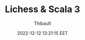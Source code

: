 ---
link: "https://lichess.org/@/thibault/blog/lichess--scala-3/y1sbYzJX"
title: "Lichess & Scala 3"
image: "https://image.lichess1.org/display?h=550&op=thumbnail&path=thibault:ublog:y1sbYzJX:lzBKpBVG.png&w=880&sig=ff30fed332961a1d4d2f3d7581bfa1bddfe89406"
author: Thibault
author_link: "https://lichess.org/@/thibault"
date: 2022-12-12 13:21:15 EET
tags:
  - Programming
  - Scala
social_description: >
  Lichess, a really good #FOSS chess website, has recently upgraded to #Scala3.
---